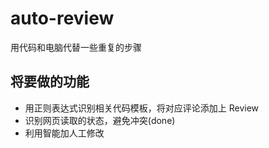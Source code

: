 # auto-review

用代码和电脑代替一些重复的步骤

## 将要做的功能
- 用正则表达式识别相关代码模板，将对应评论添加上 Review
- 识别网页读取的状态，避免冲突(done)
- 利用智能加人工修改
